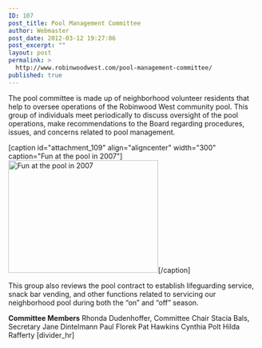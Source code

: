 ```yaml
---
ID: 107
post_title: Pool Management Committee
author: Webmaster
post_date: 2012-03-12 19:27:06
post_excerpt: ""
layout: post
permalink: >
  http://www.robinwoodwest.com/pool-management-committee/
published: true
---
```

The pool committee is made up of neighborhood volunteer residents that help to oversee operations of the Robinwood West community pool.  This group of individuals meet periodically to discuss oversight of the pool operations, make recommendations to the Board regarding procedures, issues, and concerns related to pool management.  

[caption id="attachment_109" align="aligncenter" width="300" caption="Fun at the pool in 2007"]<a href="http://www.robinwoodwest.com/wp-content/uploads/2012/03/fun-at-the-pool-in-2007.jpg"><img src="http://www.robinwoodwest.com/wp-content/uploads/2012/03/fun-at-the-pool-in-2007-300x225.jpg" alt="Fun at the pool in 2007" title="Fun at the pool in 2007" width="300" height="225" class="size-medium wp-image-109" /></a>[/caption]

This group also reviews the pool contract to establish lifeguarding service, snack bar vending, and other functions related to servicing our neighborhood pool during both the “on” and “off” season.

<b>Committee Members</b>
Rhonda Dudenhoffer, Committee Chair
Stacia Bals, Secretary
Jane Dintelmann
Paul Florek
Pat Hawkins
Cynthia Polt
Hilda Rafferty
[divider_hr]